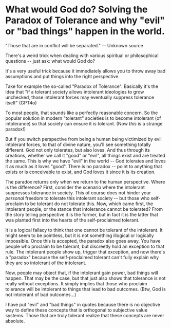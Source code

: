 # What would God do? Solving the Paradox of Tolerance and why "evil" or "bad things" happen in the world.

"Those that are in conflict will be separated." -- Unknown source

There's a weird trick when dealing with various spiritual or philosophical questions -- just ask: what would God do?

It's a very useful trick because it immediately allows you to throw away bad assumptions and put things into the right perspective.

Take for example the so-called "Paradox of Tolerance". Basically it's the idea that "if a tolerant society allows intolerant ideologies to grow unchecked, those intolerant forces may eventually suppress tolerance itself" (GPT4o)

To most people, that sounds like a perfectly reasonable concern. So the popular solution in modern "tolerant" societies is to become intolerant (of intolerance) so that society can ensure it is tolerant. (Now *this* is a strange paradox!)

But if you switch perspective from being a human being victimized by evil intolerant forces, to that of divine nature, you'll see something totally different. God not only tolerates, but also loves. And thus through its creations, whether we call it "good" or "evil", all things exist and are treated the same. This is why we have "evil" in the world -- God tolerates and loves it as much as it loves "good". There is no paradox -- point to anything that exists or is conceivable to exist, and God loves it since it is its creation.

The paradox returns only when we return to the human perspective. Where is the difference? First, consider the scenario where the intolerant suppresses tolerance in society. This of course does not hinder your *personal* freedom to tolerate this intolerant society -- but those who self-proclaim to be tolerant do not tolerate this. Now, which came first, the intolerant people, or the stance that intolerance cannot be tolerated? From the story telling perspective it is the former, but in fact it is the latter that was planted first into the hearts of the self-proclaimed tolerant.

It is a logical fallacy to think that one cannot be tolerant of the intolerant. It might seem to be pointless, but it is not something illogical or logically impossible. Once this is accepted, the paradox also goes away. You have people who proclaim to be tolerant, but discreetly hold an exception to that rule. The intolerant people show up, trigger that exception, and now there's a "paradox" because the self-proclaimed tolerant can't fully explain why they are so intolerant of the intolerant.

Now, people may object that, if the intolerant gain power, bad things will happen. That may be the case, but that just also shows that tolerance is not really without exceptions. It simply implies that those who proclaim tolerance will be intolerant to things that lead to bad outcomes. (Btw, God is not intolerant of bad outcomes...)

I have put "evil" and "bad things" in quotes because there is no objective way to define these concepts that is orthogonal to subjective value systems. Those that are truly tolerant realize that these concepts are never absolute.
